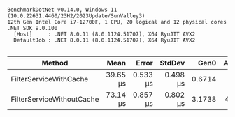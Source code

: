 ```

BenchmarkDotNet v0.14.0, Windows 11 (10.0.22631.4460/23H2/2023Update/SunValley3)
12th Gen Intel Core i7-12700F, 1 CPU, 20 logical and 12 physical cores
.NET SDK 9.0.100
  [Host]     : .NET 8.0.11 (8.0.1124.51707), X64 RyuJIT AVX2
  DefaultJob : .NET 8.0.11 (8.0.1124.51707), X64 RyuJIT AVX2


```
| Method                    | Mean     | Error    | StdDev   | Gen0   | Allocated |
|-------------------------- |---------:|---------:|---------:|-------:|----------:|
| FilterServiceWithCache    | 39.65 μs | 0.533 μs | 0.498 μs | 0.6714 |   9.04 KB |
| FilterServiceWithoutCache | 73.14 μs | 0.857 μs | 0.802 μs | 3.1738 |  41.13 KB |
